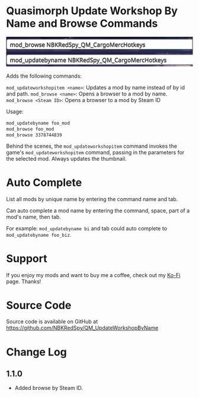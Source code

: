 # Quasimorph Update Workshop By Name and Browse Commands

![thumbnail icon](media/thumbnail.png)

Adds the following commands:

`mod_updateworkshopitem <name>`: Updates a mod by name instead of by id and path.
`mod_browse <name>`: Opens a browser to a mod by name.
`mod_browse <Steam ID>`: Opens a browser to a mod by Steam ID

Usage:

```
mod_updatebyname foo_mod
mod_browse foo_mod
mod_browse 3378744839
```

Behind the scenes, the `mod_updateworkshopitem` command invokes the game's `mod_updateworkshopitem` command, passing in the parameters for the selected mod.
Always updates the thumbnail.

# Auto Complete
List all mods by unique name by entering the command name and tab.

Can auto complete a mod name by entering the command, space, part of a mod's name, then tab.

For example: `mod_updatebyname bi` and tab could auto complete to `mod_updatebyname foo_biz`.  

# Support
If you enjoy my mods and want to buy me a coffee, check out my [Ko-Fi](https://ko-fi.com/nbkredspy71915) page.
Thanks!

# Source Code
Source code is available on GitHub at https://github.com/NBKRedSpy/QM_UpdateWorkshopByName

# Change Log

## 1.1.0
* Added browse by Steam ID.
